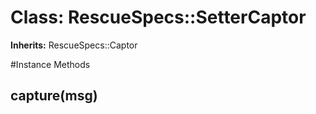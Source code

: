 # Class: RescueSpecs::SetterCaptor
**Inherits:** RescueSpecs::Captor
    




#Instance Methods
## capture(msg) [](#method-i-capture)

